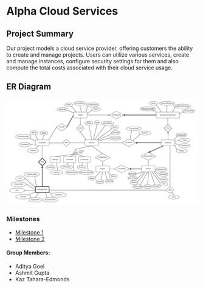 # Alpha Cloud Services

## Project Summary
Our project models a cloud service provider, offering customers the ability to create and manage projects. Users can utilize various services, create and manage instances, configure security settings for them and also compute the total costs associated with their cloud service usage.

## ER Diagram
![ER Diagram](./CPSC304_ERD_3.jpeg)

### Milestones
- [Milestone 1](./Milestone%201.pdf)
- [Milestone 2](./Milestone%202.pdf)

#### Group Members:
- Aditya Goel
- Ashmit Gupta
- Kaz Tahara-Edmonds
